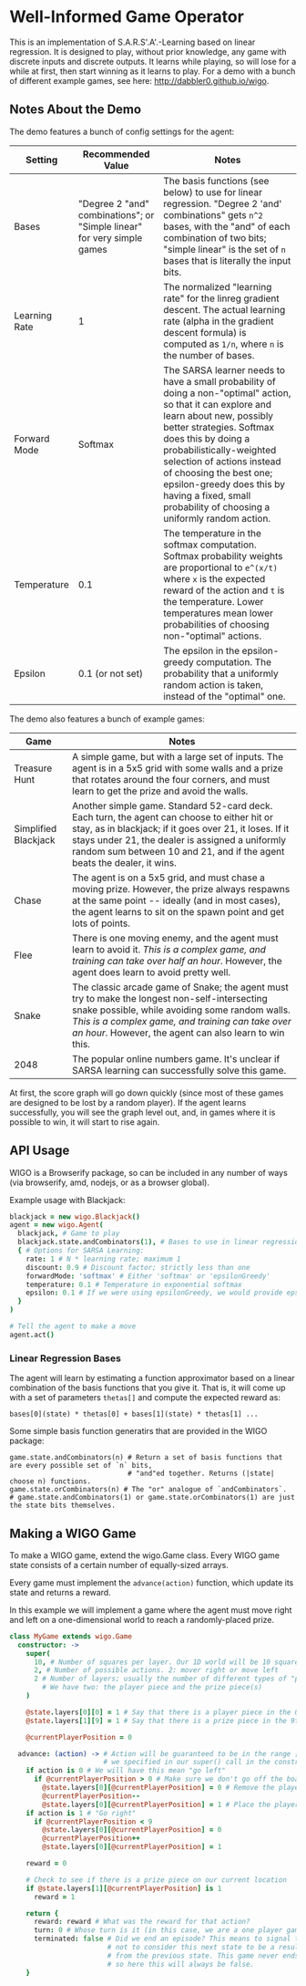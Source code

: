 Well-Informed Game Operator
===========================

This is an implementation of S.A.R.S'.A'.-Learning based on linear regression. It is designed to play, without prior knowledge, any game with discrete inputs and discrete outputs. It learns while playing, so will lose for a while at first, then start winning as it learns to play. For a demo with a bunch of different example games, see here: http://dabbler0.github.io/wigo.

Notes About the Demo
--------------------
The demo features a bunch of config settings for the agent:

Setting      |Recommended Value |Notes
-------------|------------------|--------
Bases        |"Degree 2 "and" combinations"; or "Simple linear" for very simple games | The basis functions (see below) to use for linear regression. "Degree 2 'and' combinations" gets `n^2` bases, with the "and" of each combination of two bits; "simple linear" is the set of `n` bases that is literally the input bits.
Learning Rate|1                 | The normalized "learning rate" for the linreg gradient descent. The actual learning rate (alpha in the gradient descent formula) is computed as `1/n`, where `n` is the number of bases.
Forward Mode |Softmax           | The SARSA learner needs to have a small probability of doing a non-"optimal" action, so that it can explore and learn about new, possibly better strategies. Softmax does this by doing a probabilistically-weighted selection of actions instead of choosing the best one; epsilon-greedy does this by having a fixed, small probability of choosing a uniformly random action.
Temperature  |0.1               | The temperature in the softmax computation. Softmax probability weights are proportional to `e^(x/t)` where `x` is the expected reward of the action and `t` is the temperature. Lower temperatures mean lower probabilities of choosing non-"optimal" actions.
Epsilon      |0.1 (or not set)  | The epsilon in the epsilon-greedy computation. The probability that a uniformly random action is taken, instead of the "optimal" one.

The demo also features a bunch of example games:

Game                 |Notes
---------------------|--------------
Treasure Hunt        | A simple game, but with a large set of inputs. The agent is in a 5x5 grid with some walls and a prize that rotates around the four corners, and must learn to get the prize and avoid the walls.
Simplified Blackjack | Another simple game. Standard 52-card deck. Each turn, the agent can choose to either hit or stay, as in blackjack; if it goes over 21, it loses. If it stays under 21, the dealer is assigned a uniformly random sum between 10 and 21, and if the agent beats the dealer, it wins.
Chase                | The agent is on a 5x5 grid, and must chase a moving prize. However, the prize always respawns at the same point -- ideally (and in most cases), the agent learns to sit on the spawn point and get lots of points.
Flee                 | There is one moving enemy, and the agent must learn to avoid it. *This is a complex game, and training can take over half an hour*. However, the agent does learn to avoid pretty well.
Snake                | The classic arcade game of Snake; the agent must try to make the longest non-self-intersecting snake possible, while avoiding some random walls. *This is a complex game, and training can take over an hour*. However, the agent can also learn to win this.
2048                 | The popular online numbers game. It's unclear if SARSA learning can successfully solve this game.

At first, the score graph will go down quickly (since most of these games are designed to be lost by a random player). If the agent learns successfully, you will see the graph level out, and, in games where it is possible to win, it will start to rise again.

API Usage
---------
WIGO is a Browserify package, so can be included in any number of ways (via browserify, amd, nodejs, or as a browser global).

Example usage with Blackjack:
```coffeescript
blackjack = new wigo.Blackjack()
agent = new wigo.Agent(
  blackjack, # Game to play
  blackjack.state.andCombinators(1), # Bases to use in linear regression; see below
  { # Options for SARSA Learning:
    rate: 1 # N * learning rate; maximum 1
    discount: 0.9 # Discount factor; strictly less than one
    forwardMode: 'softmax' # Either 'softmax' or 'epsilonGreedy'
    temperature: 0.1 # Temperature in exponential softmax
    epsilon: 0.1 # If we were using epsilonGreedy, we would provide epsilon instead of temperature
  }
)

# Tell the agent to make a move
agent.act()
```

### Linear Regression Bases
The agent will learn by estimating a function approximator based on a linear combination of the basis functions that you give it. That is, it will come up with a set of parameters `thetas[]` and compute the expected reward as:
```
bases[0](state) * thetas[0] + bases[1](state) * thetas[1] ...
```

Some simple basis function generatirs that are provided in the WIGO package:
```
game.state.andCombinators(n) # Return a set of basis functions that are every possible set of `n` bits,
                             # "and"ed together. Returns (|state| choose n) functions.
game.state.orCombinators(n) # The "or" analogue of `andCombinators`.
# game.state.andCombinators(1) or game.state.orCombinators(1) are just the state bits themselves.
```

Making a WIGO Game
------------------
To make a WIGO game, extend the wigo.Game class. Every WIGO game state consists of a certain number of equally-sized arrays.

Every game must implement the `advance(action)` function, which update its state and returns a reward.

In this example we will implement a game where the agent must move right and left on a one-dimensional world to reach a randomly-placed prize.
```coffeescript
class MyGame extends wigo.Game
  constructor: ->
    super(
      10, # Number of squares per layer. Our 1D world will be 10 squares long
      2, # Number of possible actions. 2: mover right or move left
      2 # Number of layers; usually the number of different types of "pieces"
        # We have two: the player piece and the prize piece(s)
    )

    @state.layers[0][0] = 1 # Say that there is a player piece in the 0th square
    @state.layers[1][9] = 1 # Say that there is a prize piece in the 9th square

    @currentPlayerPosition = 0

  advance: (action) -> # Action will be guaranteed to be in the range [0...n], where n is the number of actions
                       # we specified in our super() call in the constructor. So in this case, either 0 or 1.
    if action is 0 # We will have this mean "go left"
      if @currentPlayerPosition > 0 # Make sure we don't go off the board
        @state.layers[0][@currentPlayerPosition] = 0 # Remove the player piece from the current position
        @currentPlayerPosition--
        @state.layers[0][@currentPlayerPosition] = 1 # Place the player piece in the new position
    if action is 1 # "Go right"
      if @currentPlayerPosition < 9
        @state.layers[0][@currentPlayerPosition] = 0
        @currentPlayerPosition++
        @state.layers[0][@currentPlayerPosition] = 1

    reward = 0

    # Check to see if there is a prize piece on our current location
    if @state.layers[1][@currentPlayerPosition] is 1
      reward = 1

    return {
      reward: reward # What was the reward for that action?
      turn: 0 # Whose turn is it (in this case, we are a one player game, so always 0)
      terminated: false # Did we end an episode? This means to signal to the SARSA learner
                        # not to consider this next state to be a result of the action taken
                        # from the previous state. This game never ends (has only one episode)
                        # so here this will always be false.
    }
```
